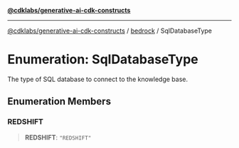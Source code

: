 [**@cdklabs/generative-ai-cdk-constructs**](../../../README.md)

***

[@cdklabs/generative-ai-cdk-constructs](../../../README.md) / [bedrock](../README.md) / SqlDatabaseType

# Enumeration: SqlDatabaseType

The type of SQL database to connect to the knowledge base.

## Enumeration Members

### REDSHIFT

> **REDSHIFT**: `"REDSHIFT"`
